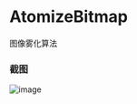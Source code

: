 # AtomizeBitmap
图像雾化算法

### 截图
![image](https://raw.github.com/CuteLeon/AtomizeBitmap/master/生成/截图.png)
